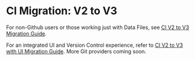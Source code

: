 # CI Migration: V2 to V3

For non-Github users or those working just with Data Files, see [CI V2 to V3 Migration Guide](v2_to_v3.md).

For an integrated UI and Version Control experience, refer to [CI V2 to V3 with UI Migration Guide](v2_to_v3_UI.md). More Git providers coming soon.
